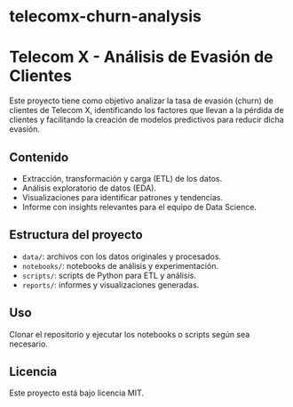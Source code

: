# telecomx-churn-analysis

# Telecom X - Análisis de Evasión de Clientes

Este proyecto tiene como objetivo analizar la tasa de evasión (churn) de clientes de Telecom X, identificando los factores que llevan a la pérdida de clientes y facilitando la creación de modelos predictivos para reducir dicha evasión.

## Contenido

- Extracción, transformación y carga (ETL) de los datos.
- Análisis exploratorio de datos (EDA).
- Visualizaciones para identificar patrones y tendencias.
- Informe con insights relevantes para el equipo de Data Science.

## Estructura del proyecto

- `data/`: archivos con los datos originales y procesados.
- `notebooks/`: notebooks de análisis y experimentación.
- `scripts/`: scripts de Python para ETL y análisis.
- `reports/`: informes y visualizaciones generadas.

## Uso

Clonar el repositorio y ejecutar los notebooks o scripts según sea necesario.

## Licencia

Este proyecto está bajo licencia MIT.  
